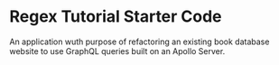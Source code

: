 # Regex Tutorial Starter Code
An application wuth purpose of refactoring an existing book database website to use GraphQL queries built on an Apollo Server.

